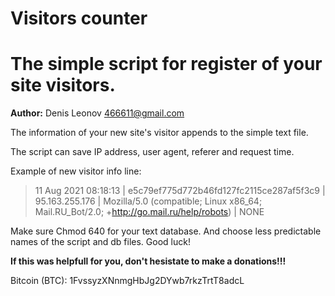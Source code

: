 Visitors counter
================

# The simple script for register of your site visitors.

**Author:** Denis Leonov <466611@gmail.com>

The information of your new site's visitor appends to the simple text file.

The script can save IP address, user agent, referer and request time.

Example of new visitor info line:

> 11 Aug 2021 08:18:13 | e5c79ef775d772b46fd127fc2115ce287af5f3c9 | 95.163.255.176 | Mozilla/5.0 (compatible; Linux x86_64; Mail.RU_Bot/2.0; +http://go.mail.ru/help/robots) | NONE

Make sure Chmod 640 for your text database. And choose less predictable names of the script and db files. Good luck!

**If this was helpfull for you, don't hesistate to make a donations!!!**

Bitcoin (BTC): 1FvssyzXNnmgHbJg2DYwb7rkzTrtT8adcL

